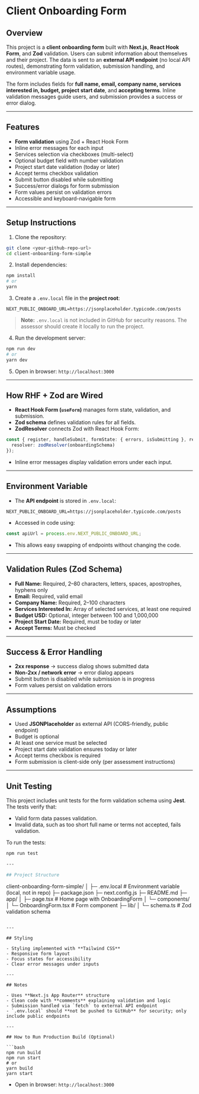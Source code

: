 
# Client Onboarding Form

## Overview
This project is a **client onboarding form** built with **Next.js**, **React Hook Form**, and **Zod** validation. Users can submit information about themselves and their project. The data is sent to an **external API endpoint** (no local API routes), demonstrating form validation, submission handling, and environment variable usage.

The form includes fields for **full name, email, company name, services interested in, budget, project start date**, and **accepting terms**. Inline validation messages guide users, and submission provides a success or error dialog.

---

## Features

- **Form validation** using Zod + React Hook Form
- Inline error messages for each input
- Services selection via checkboxes (multi-select)
- Optional budget field with number validation
- Project start date validation (today or later)
- Accept terms checkbox validation
- Submit button disabled while submitting
- Success/error dialogs for form submission
- Form values persist on validation errors
- Accessible and keyboard-navigable form

---

## Setup Instructions

1. Clone the repository:

```bash
git clone <your-github-repo-url>
cd client-onboarding-form-simple
```

2. Install dependencies:

```bash
npm install
# or
yarn
```

3. Create a `.env.local` file in the **project root**:

```env
NEXT_PUBLIC_ONBOARD_URL=https://jsonplaceholder.typicode.com/posts
```

> **Note:** `.env.local` is not included in GitHub for security reasons. The assessor should create it locally to run the project.

4. Run the development server:

```bash
npm run dev
# or
yarn dev
```

5. Open in browser: `http://localhost:3000`

---

## How RHF + Zod are Wired

- **React Hook Form (`useForm`)** manages form state, validation, and submission.
- **Zod schema** defines validation rules for all fields.
- **ZodResolver** connects Zod with React Hook Form:

```ts
const { register, handleSubmit, formState: { errors, isSubmitting }, reset } = useForm<OnboardingFormData>({
  resolver: zodResolver(onboardingSchema)
});
```

- Inline error messages display validation errors under each input.

---

## Environment Variable

- The **API endpoint** is stored in `.env.local`:

```
NEXT_PUBLIC_ONBOARD_URL=https://jsonplaceholder.typicode.com/posts
```

- Accessed in code using:

```ts
const apiUrl = process.env.NEXT_PUBLIC_ONBOARD_URL;
```

- This allows easy swapping of endpoints without changing the code.

---

## Validation Rules (Zod Schema)

- **Full Name:** Required, 2–80 characters, letters, spaces, apostrophes, hyphens only
- **Email:** Required, valid email
- **Company Name:** Required, 2–100 characters
- **Services Interested In:** Array of selected services, at least one required
- **Budget USD:** Optional, integer between 100 and 1,000,000
- **Project Start Date:** Required, must be today or later
- **Accept Terms:** Must be checked

---

## Success & Error Handling

- **2xx response** → success dialog shows submitted data
- **Non-2xx / network error** → error dialog appears
- Submit button is disabled while submission is in progress
- Form values persist on validation errors

---

## Assumptions

- Used **JSONPlaceholder** as external API (CORS-friendly, public endpoint)
- Budget is optional
- At least one service must be selected
- Project start date validation ensures today or later
- Accept terms checkbox is required
- Form submission is client-side only (per assessment instructions)

---

## Unit Testing

This project includes unit tests for the form validation schema using **Jest**. The tests verify that:

- Valid form data passes validation.
- Invalid data, such as too short full name or terms not accepted, fails validation.

To run the tests:

```bash
npm run test

---

## Project Structure

```
client-onboarding-form-simple/
│
├─ .env.local                  # Environment variable (local, not in repo)
├─ package.json
├─ next.config.js
├─ README.md
├─ app/
│   ├─ page.tsx                # Home page with OnboardingForm
│   └─ components/
│       └─ OnboardingForm.tsx  # Form component
├─ lib/
│   └─ schema.ts               # Zod validation schema
```

---

## Styling

- Styling implemented with **Tailwind CSS**
- Responsive form layout
- Focus states for accessibility
- Clear error messages under inputs

---

## Notes

- Uses **Next.js App Router** structure
- Clean code with **comments** explaining validation and logic
- Submission handled via `fetch` to external API endpoint
- `.env.local` should **not be pushed to GitHub** for security; only include public endpoints

---

## How to Run Production Build (Optional)

```bash
npm run build
npm run start
# or
yarn build
yarn start
```

- Open in browser: `http://localhost:3000`
